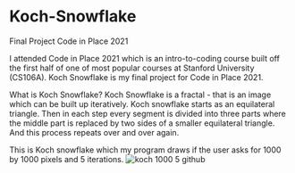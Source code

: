 # Koch-Snowflake
Final Project Code in Place 2021

I attended Code in Place 2021 which is an intro-to-coding course built off the first half of one of most popular courses at Stanford University (CS106A).
Koch Snowflake is my final project for Code in Place 2021. 

What is Koch Snowflake?
Koch Snowflake is a fractal - that is an image which can be built up iteratively. Koch snowflake starts as an equilateral triangle. Then in each step every segment is divided into three parts where the middle part is replaced by two sides of a smaller equilateral triangle. And this process repeats over and over again.

This is Koch snowflake which my program draws if the user asks for 1000 by 1000 pixels and 5 iterations.
![koch 1000 5 github](https://user-images.githubusercontent.com/84993454/120040077-d008ec00-bfba-11eb-8992-e21917709d05.JPG)
